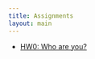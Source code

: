 ```yaml
---
title: Assignments
layout: main
---
```


- [HW0: Who are you?](https://github.com/cornell-cs5220-f15/hw0)
